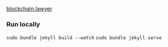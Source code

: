 [blockchain.lawyer](http://blockchain.lawyer)

### Run locally
`sudo bundle jekyll build --watch`
`sudo bundle jekyll serve`
